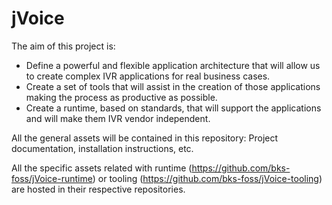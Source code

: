 jVoice
======
The aim of this project is:

* Define a powerful and flexible application architecture that will allow us to create complex IVR applications for real business cases.
* Create a set of tools that will assist in the creation of those applications making the process as productive as possible.
* Create a runtime, based on standards, that will support the applications and will make them IVR vendor independent.
   

All the general assets will be contained in this repository: Project documentation, installation instructions, etc.

All the specific assets related with runtime (<https://github.com/bks-foss/jVoice-runtime>) or tooling (<https://github.com/bks-foss/jVoice-tooling>) are hosted in their respective repositories.

